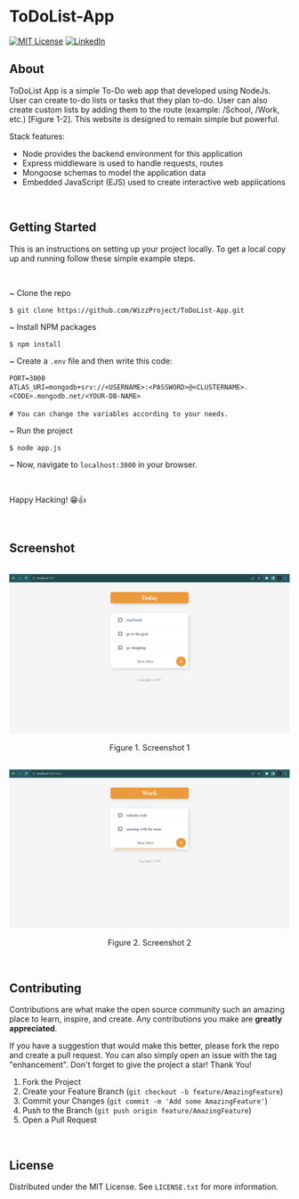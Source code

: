 # ToDoList-App

<!-- By Marvin Joseph -->

[![MIT License][license-shield]][license-url]
[![LinkedIn][linkedin-shield]][linkedin-url]

<!-- ABOUT -->

## About

ToDoList App is a simple To-Do web app that developed using NodeJs.
User can create to-do lists or tasks that they plan to-do.
User can also create custom lists by adding them to the route (example: /School, /Work, etc.) [Figure 1-2].
This website is designed to remain simple but powerful.

Stack features:

- Node provides the backend environment for this application
- Express middleware is used to handle requests, routes
- Mongoose schemas to model the application data
- Embedded JavaScript (EJS) used to create interactive web applications
<br />

<!-- GETTING STARTED -->

## Getting Started

This is an instructions on setting up your project locally.
To get a local copy up and running follow these simple example steps.

<br />

~ Clone the repo

```
$ git clone https://github.com/WizzProject/ToDoList-App.git

```

~ Install NPM packages

```
$ npm install

```

~ Create a `.env` file and then write this code:

```env
PORT=3000
ATLAS_URI=mongodb+srv://<USERNAME>:<PASSWORD>@<CLUSTERNAME>.<CODE>.mongodb.net/<YOUR-DB-NAME>

# You can change the variables according to your needs.

```

~ Run the project

```
$ node app.js

```

~ Now, navigate to `localhost:3000` in your browser.

<br />

Happy Hacking! 😁👍

<br />

<!-- SCREENSHOT -->

## Screenshot

<br />
<div align="center">
  <a href="https://github.com/WizzProject/ToDoList-App/blob/main/public/images/screenshot/">
    <img src="public/images/screenshot/Screenshot%20todolist-app%20part-1.png" alt="Screenshot 1" width="800" />
  </a>
  <p text-align="center">
    Figure 1. Screenshot 1
  </p>
  <br />

  <a href="https://github.com/WizzProject/ToDoList-App/blob/main/public/images/screenshot/">
    <img src="public/images/screenshot/Screenshot%20todolist-app%20part-2.png" alt="Screenshot 2" width="800" />
  </a>
  <p text-align="center">
    Figure 2. Screenshot 2
  </p>
</div>
<br />

<!-- CONTRIBUTING -->

## Contributing

Contributions are what make the open source community such an amazing place to learn, inspire, and create.
Any contributions you make are **greatly appreciated**.

If you have a suggestion that would make this better, please fork the repo and create a pull request.
You can also simply open an issue with the tag "enhancement".
Don't forget to give the project a star! Thank You!

1. Fork the Project
2. Create your Feature Branch (`git checkout -b feature/AmazingFeature`)
3. Commit your Changes (`git commit -m 'Add some AmazingFeature'`)
4. Push to the Branch (`git push origin feature/AmazingFeature`)
5. Open a Pull Request
<br />

<!-- LICENSE -->

## License

Distributed under the MIT License. See `LICENSE.txt` for more information.
<br />

<!-- MARKDOWN LINKS & IMAGES -->

[license-shield]: https://img.shields.io/github/license/othneildrew/Best-README-Template.svg?style=for-the-badge
[license-url]: https://github.com/WizzProject/ToDoList-App/blob/main/LICENSE.txt
[linkedin-shield]: https://img.shields.io/badge/-LinkedIn-black.svg?style=for-the-badge&logo=linkedin&colorB=555
[linkedin-url]: https://www.linkedin.com/in/marvin-joseph-manuel-setyawan
